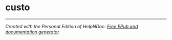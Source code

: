 # custo


***
_Created with the Personal Edition of HelpNDoc: [Free EPub and documentation generator](<https://www.helpndoc.com>)_
